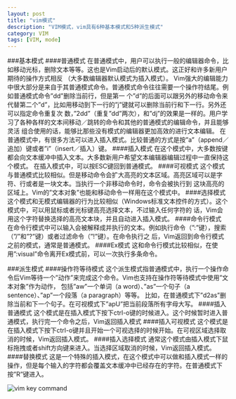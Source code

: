 ```yaml
---
layout: post
title: "vim模式"
description: "VIM模式，vim具有6种基本模式和5种派生模式"
category: VIM
tags: [VIM, mode]
---
```


###基本模式
####普通模式
在普通模式中，用户可以执行一般的编辑器命令，比如移动光标，删除文本等等。这也是Vim启动后的默认模式。这正好和许多新用户期待的操作方式相反 （大多数编辑器默认模式为插入模式）。
Vim强大的编辑能力中很大部分是来自于其普通模式命令。普通模式命令往往需要一个操作符结尾。例如普通模式命令”dd”删除当前行，但是第一 个”d”的后面可以跟另外的移动命令来代替第二个”d”，比如用移动到下一行的”j”键就可以删除当前行和下一行。另外还可以指定命令重复次 数，”2dd”（重复”dd”两次），和”dj”的效果是一样的。用户学习了各种各样的文本间移动／跳转的命令和其他的普通模式的编辑命令，并且能够灵活 组合使用的话，能够比那些没有模式的编辑器更加高效的进行文本编辑。
在普通模式中，有很多方法可以进入插入模式。比较普通的方式是按”a”（append／追加）键或者”i”（insert／插入）键。
####插入模式
在这个模式中，大多数按键都会向文本缓冲中插入文本。大多数新用户希望文本编辑器编辑过程中一直保持这个模式。
在插入模式中，可以按ESC键回到普通模式。
####可视模式
这个模式与普通模式比较相似。但是移动命令会扩大高亮的文本区域。高亮区域可以是字符、行或者是一块文本。当执行一个非移动命令时，命令会被执行到 这块高亮的区域上。Vim的”文本对象”也能和移动命令一样用在这个模式中。
####选择模式
这个模式和无模式编辑器的行为比较相似（Windows标准文本控件的方式）。这个模式中，可以用鼠标或者光标键高亮选择文本，不过输入任何字符的 话，Vim会用这个字符替换选择的高亮文本块，并且自动进入插入模式。
####命令行模式
在命令行模式中可以输入会被解释成并执行的文本。例如执行命令（”:”键），搜索（”/”和”?”键）或者过滤命令（”!”键）。在命令执行之 后，Vim返回到命令行模式之前的模式，通常是普通模式。
####Ex模式
这和命令行模式比较相似，在使用”:visual”命令离开Ex模式前，可以一次执行多条命令。

###派生模式
####操作符等待模式
这个派生模式指普通模式中，执行一个操作命令后Vim等待一个”动作”来完成这个命令。Vim也支持在操作符等待模式中使用”文本对象”作为动作， 包括”aw”一个单词（a word）、”as”一个句子（a sentence）、”ap”一个段落（a paragraph）等等。
比如，在普通模式下”d2as”删除当前和下一个句子。在可视模式下”apU”把当前段落所有字母大写。
####插入普通模式
这个模式是在插入模式下按下ctrl-o键的时候进入。这个时候暂时进入普通模式，执行完一个命令之后，Vim返回插入模式
####插入可视模式
这个模式是在插入模式下按下ctrl-o键并且开始一个可视选择的时候开始。在可视区域选择取消的时候，Vim返回插入模式。
####插入选择模式
通常这个模式由插入模式下鼠标拖拽或者shift方向键来进入。当选择区域取消的时候，Vim返回插入模式。
####替换模式
这是一个特殊的插入模式，在这个模式中可以做和插入模式一样的操作，但是每个输入的字符都会覆盖文本缓冲中已经存在的字符。在普通模式下按”R”键进入。

![vim key command](https://lh6.googleusercontent.com/-777zNXGtePg/VUSf2KO3eoI/AAAAAAAAnjM/zrkNBCUya0o/s0/gVim_commond_tree.png)
